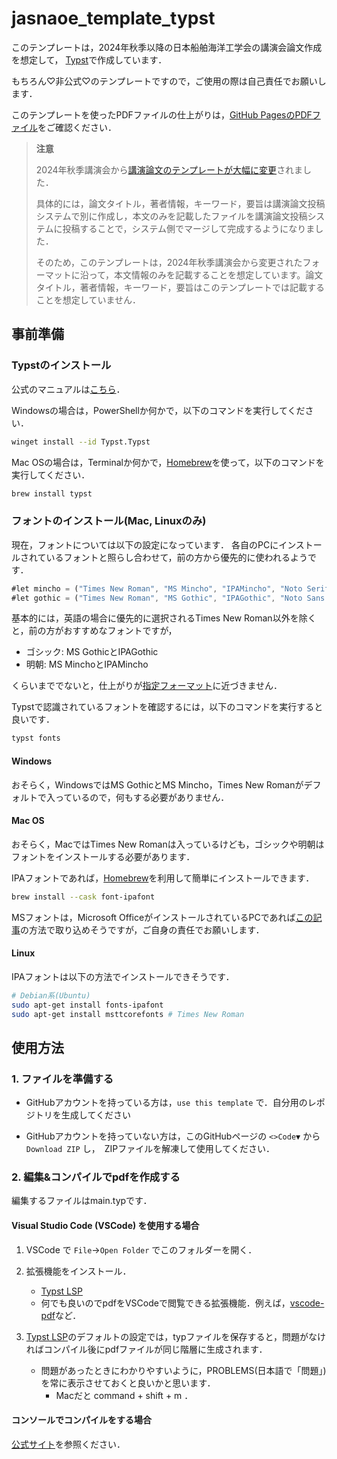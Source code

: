 # jasnaoe_template_typst

このテンプレートは，2024年秋季以降の日本船舶海洋工学会の講演会論文作成を想定して，
[Typst](https://typst.app)で作成しています．

もちろん♡非公式♡のテンプレートですので，ご使用の際は自己責任でお願いします．

このテンプレートを使ったPDFファイルの仕上がりは，[GitHub PagesのPDFファイル](https://taiga4112.github.io/jasnaoe_template_typst/main.pdf)をご確認ください．

> **注意**
>
> 2024年秋季講演会から[講演論文のテンプレートが大幅に変更]("https://www.jasnaoe.or.jp/lecture/2024aut/thesis.html?id=yoryo")されました．
>
> 具体的には，論文タイトル，著者情報，キーワード，要旨は講演論文投稿システムで別に作成し，本文のみを記載したファイルを講演論文投稿システムに投稿することで，システム側でマージして完成するようになりました．
>
> そのため，このテンプレートは，2024年秋季講演会から変更されたフォーマットに沿って，本文情報のみを記載することを想定しています。論文タイトル，著者情報，キーワード，要旨はこのテンプレートでは記載することを想定していません．

## 事前準備

### Typstのインストール

公式のマニュアルは[こちら](https://github.com/typst/typst?tab=readme-ov-file#installation)．

Windowsの場合は，PowerShellか何かで，以下のコマンドを実行してください．

```bash
winget install --id Typst.Typst
```

Mac OSの場合は，Terminalか何かで，[Homebrew](https://formulae.brew.sh/)を使って，以下のコマンドを実行してください．

```bash
brew install typst
```

### フォントのインストール(Mac, Linuxのみ)

現在，フォントについては以下の設定になっています．
各自のPCにインストールされているフォントと照らし合わせて，前の方から優先的に使われるようです．

```ts
#let mincho = ("Times New Roman", "MS Mincho", "IPAMincho", "Noto Serif CJK JP", "Hiragino Mincho Pro")
#let gothic = ("Times New Roman", "MS Gothic", "IPAGothic", "Noto Sans CJK JP", "Hiragino Kaku Gothic Pro")
```

基本的には，英語の場合に優先的に選択されるTimes New Roman以外を除くと，前の方がおすすめなフォントですが，

- ゴシック: MS GothicとIPAGothic
- 明朝: MS MinchoとIPAMincho

くらいまででないと，仕上がりが[指定フォーマット](https://www.jasnaoe.or.jp/lecture/2024aut/thesis.html?id=yoryo)に近づきません．

Typstで認識されているフォントを確認するには，以下のコマンドを実行すると良いです．

```bash
typst fonts
```

#### Windows

おそらく，WindowsではMS GothicとMS Mincho，Times New Romanがデフォルトで入っているので，何もする必要がありません．

#### Mac OS

おそらく，MacではTimes New Romanは入っているけども，ゴシックや明朝はフォントをインストールする必要があります．

IPAフォントであれば，[Homebrew](https://formulae.brew.sh/)を利用して簡単にインストールできます．

```bash
brew install --cask font-ipafont
```

MSフォントは，Microsoft OfficeがインストールされているPCであれば[この記事](https://note.com/tomorrow311/n/ne835a8c525a9)の方法で取り込めそうですが，ご自身の責任でお願いします．

#### Linux

IPAフォントは以下の方法でインストールできそうです．

```bash
# Debian系(Ubuntu)
sudo apt-get install fonts-ipafont
sudo apt-get install msttcorefonts # Times New Roman
```

## 使用方法

### 1. ファイルを準備する

- GitHubアカウントを持っている方は，`use this template` で．自分用のレポジトリを生成してください

- GitHubアカウントを持っていない方は，このGitHubページの `<>Code▼` から `Download ZIP` し，　ZIPファイルを解凍して使用してください．

### 2. 編集&コンパイルでpdfを作成する

編集するファイルはmain.typです．

#### Visual Studio Code (VSCode) を使用する場合

1. VSCode で `File`→`Open Folder` でこのフォルダーを開く．

2. 拡張機能をインストール．  
    - [Typst LSP](https://marketplace.visualstudio.com/items?itemName=nvarner.typst-lsp)
    - 何でも良いのでpdfをVSCodeで閲覧できる拡張機能．例えば，[vscode-pdf](https://marketplace.visualstudio.com/items?itemName=tomoki1207.pdf)など．

3. [Typst LSP](https://marketplace.visualstudio.com/items?itemName=nvarner.typst-lsp)のデフォルトの設定では，typファイルを保存すると，問題がなければコンパイル後にpdfファイルが同じ階層に生成されます．
    - 問題があったときにわかりやすいように，PROBLEMS(日本語で「問題」)を常に表示させておくと良いかと思います．
        - Macだと command + shift + m ．

#### コンソールでコンパイルをする場合

[公式サイト](https://github.com/typst/typst?tab=readme-ov-file#usage)を参照ください．
